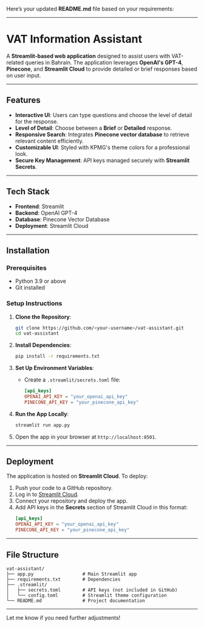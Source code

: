 Here’s your updated **README.md** file based on your requirements:

---

# VAT Information Assistant

A **Streamlit-based web application** designed to assist users with VAT-related queries in Bahrain. The application leverages **OpenAI's GPT-4**, **Pinecone**, and **Streamlit Cloud** to provide detailed or brief responses based on user input.

---

## Features

- **Interactive UI**: Users can type questions and choose the level of detail for the response.
- **Level of Detail**: Choose between a **Brief** or **Detailed** response.
- **Responsive Search**: Integrates **Pinecone vector database** to retrieve relevant content efficiently.
- **Customizable UI**: Styled with KPMG's theme colors for a professional look.
- **Secure Key Management**: API keys managed securely with **Streamlit Secrets**.

---

## Tech Stack

- **Frontend**: Streamlit
- **Backend**: OpenAI GPT-4
- **Database**: Pinecone Vector Database
- **Deployment**: Streamlit Cloud

---

## Installation

### Prerequisites

- Python 3.9 or above
- Git installed

### Setup Instructions

1. **Clone the Repository**:
   ```bash
   git clone https://github.com/<your-username>/vat-assistant.git
   cd vat-assistant
   ```

2. **Install Dependencies**:
   ```bash
   pip install -r requirements.txt
   ```

3. **Set Up Environment Variables**:
   - Create a `.streamlit/secrets.toml` file:
     ```toml
     [api_keys]
     OPENAI_API_KEY = "your_openai_api_key"
     PINECONE_API_KEY = "your_pinecone_api_key"
     ```

4. **Run the App Locally**:
   ```bash
   streamlit run app.py
   ```

5. Open the app in your browser at `http://localhost:8501`.

---

## Deployment

The application is hosted on **Streamlit Cloud**. To deploy:

1. Push your code to a GitHub repository.
2. Log in to [Streamlit Cloud](https://streamlit.io/cloud).
3. Connect your repository and deploy the app.
4. Add API keys in the **Secrets** section of Streamlit Cloud in this format:
   ```toml
   [api_keys]
   OPENAI_API_KEY = "your_openai_api_key"
   PINECONE_API_KEY = "your_pinecone_api_key"
   ```

---

## File Structure

```
vat-assistant/
├── app.py                  # Main Streamlit app
├── requirements.txt        # Dependencies
├── .streamlit/
│   ├── secrets.toml        # API keys (not included in GitHub)
│   └── config.toml         # Streamlit theme configuration
└── README.md               # Project documentation
```

---

Let me know if you need further adjustments!